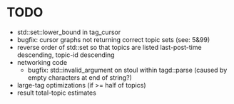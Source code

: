 TODO
====
- std::set::lower_bound in tag_cursor
- bugfix: cursor graphs not returning correct topic sets (see: 5&99)
- reverse order of std::set so that topics are listed last-post-time descending, topic-id descending
- networking code
  - bugfix: std::invalid_argument on stoul within tagd::parse (caused by empty characters at end of string?)
- large-tag optimizations (if >= half of topics)
- result total-topic estimates